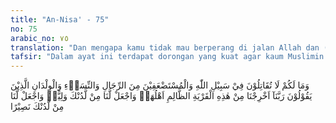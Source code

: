 ```yaml
---
title: "An-Nisa' - 75"
no: 75
arabic_no: ٧٥
translation: "Dan mengapa kamu tidak mau berperang di jalan Allah dan (membela) orang yang lemah, baik laki-laki, perempuan maupun anak-anak yang berdoa, “Ya Tuhan kami,  keluarkanlah kami dari negeri ini (Mekah) yang penduduknya zalim. Berilah kami pelindung dari sisi-Mu, dan berilah kami penolong dari sisi-Mu.”"
tafsir: "Dalam ayat ini terdapat dorongan yang kuat agar kaum Muslimin berperang di jalan Allah untuk membela saudara-saudara mereka yang tertindas dan yang berada dalam cengkeraman musuh, karena mereka lemah dan tidak berdaya baik laki-laki, perempuan maupun anak-anak. Keamanan mereka terancam. Mereka tidak mampu membebaskan diri dari cengkeraman musuh, mereka ditindas dan dianiaya oleh penguasa-penguasa yang zalim, mereka tidak berbuat apa-apa selain berdoa memohon pertolongan dan perlindungan dari Allah. Allah mendorong untuk berperang dengan cara yang lebih mendalam, mengetuk pintu hati nurani setiap orang yang masih memiliki perasaan dan keinginan yang baik, dengan menyebutkan keuntungan dan tujuan murni dari peperangan menurut Islam. \n\nTujuan perang dalam Islam ialah meninggikan kalimah Allah, membela hak saudara-saudara seagama, membela hak-hak asasi manusia dan menegakkan norma-norma akhlak yang tinggi dan membela diri; bukan untuk memperbudak atau menjajah atau untuk menguasai bangsa atau negara atau hak-hak orang lain.\n\nBerdasarkan tujuan berperang di atas, adalah menjadi kewajiban bagi kaum Muslimin membebaskan setiap Muslim yang ditawan oleh musuh dengan berperang atau menebusnya dengan harta. Menurut Abu Abdillah al-Qurtubi, tidak ada perbedaan paham di antara ulama dalam hukum ini, mereka telah sepakat semuanya. Harta untuk penebusannya diambilkan dari baitul mal atau wajib ditanggung oleh seluruh umat Islam jika dana tidak tersedia."
---
```

وَمَا لَكُمْ لَا تُقَاتِلُوْنَ فِيْ سَبِيْلِ اللّٰهِ وَالْمُسْتَضْعَفِيْنَ مِنَ الرِّجَالِ وَالنِّسَاۤءِ وَالْوِلْدَانِ الَّذِيْنَ يَقُوْلُوْنَ رَبَّنَآ اَخْرِجْنَا مِنْ هٰذِهِ الْقَرْيَةِ الظَّالِمِ اَهْلُهَاۚ وَاجْعَلْ لَّنَا مِنْ لَّدُنْكَ وَلِيًّاۚ وَاجْعَلْ لَّنَا مِنْ لَّدُنْكَ نَصِيْرًا 